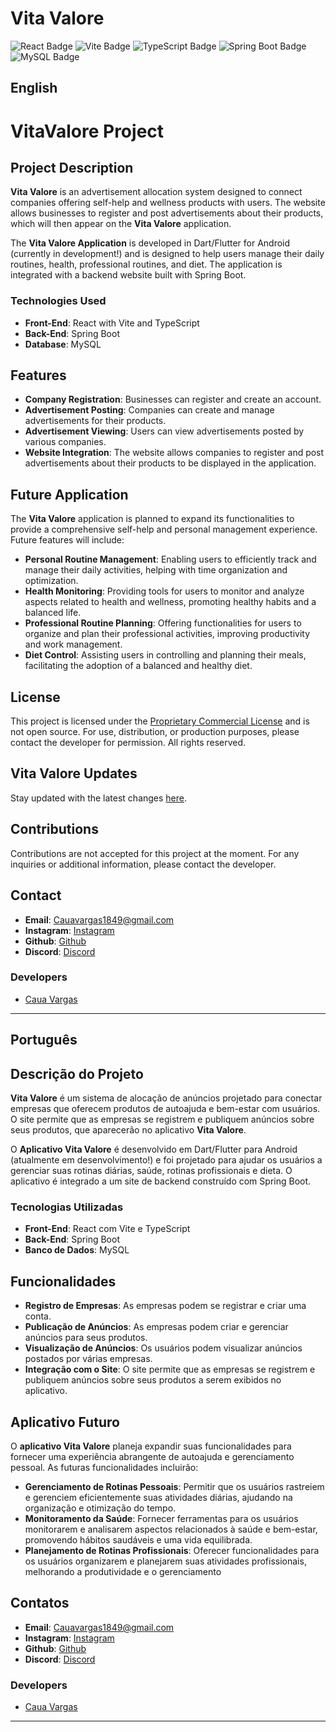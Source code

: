 # Vita Valore

![React Badge](https://img.shields.io/badge/React-17-61DAFB?style=for-the-badge&logo=react&logoColor=white)
![Vite Badge](https://img.shields.io/badge/Vite-2.5.0-646CFF?style=for-the-badge&logo=vite&logoColor=white)
![TypeScript Badge](https://img.shields.io/badge/TypeScript-4.4.3-007ACC?style=for-the-badge&logo=typescript&logoColor=white)
![Spring Boot Badge](https://img.shields.io/badge/Spring%20Boot-3.3.3-6DB33F?style=for-the-badge&logo=spring&logoColor=white)
![MySQL Badge](https://img.shields.io/badge/MySQL-005C84?style=for-the-badge&logo=mysql&logoColor=white)

## English

# VitaValore Project

## Project Description

**Vita Valore** is an advertisement allocation system designed to connect companies offering self-help and wellness products with users. The website allows businesses to register and post advertisements about their products, which will then appear on the **Vita Valore** application.

The **Vita Valore Application** is developed in Dart/Flutter for Android (currently in development!) and is designed to help users manage their daily routines, health, professional routines, and diet. The application is integrated with a backend website built with Spring Boot.

### Technologies Used

- **Front-End**: React with Vite and TypeScript
- **Back-End**: Spring Boot
- **Database**: MySQL

## Features

- **Company Registration**: Businesses can register and create an account.
- **Advertisement Posting**: Companies can create and manage advertisements for their products.
- **Advertisement Viewing**: Users can view advertisements posted by various companies.
- **Website Integration**: The website allows companies to register and post advertisements about their products to be displayed in the application.

## Future Application

The **Vita Valore** application is planned to expand its functionalities to provide a comprehensive self-help and personal management experience. Future features will include:

- **Personal Routine Management**: Enabling users to efficiently track and manage their daily activities, helping with time organization and optimization.
- **Health Monitoring**: Providing tools for users to monitor and analyze aspects related to health and wellness, promoting healthy habits and a balanced life.
- **Professional Routine Planning**: Offering functionalities for users to organize and plan their professional activities, improving productivity and work management.
- **Diet Control**: Assisting users in controlling and planning their meals, facilitating the adoption of a balanced and healthy diet.

## License

This project is licensed under the [Proprietary Commercial License](./LICENSE) and is not open source. For use, distribution, or production purposes, please contact the developer for permission. All rights reserved.

## Vita Valore Updates

Stay updated with the latest changes [here](./Update.md).

## Contributions

Contributions are not accepted for this project at the moment. For any inquiries or additional information, please contact the developer.

## Contact

- **Email**: [Cauavargas1849@gmail.com](mailto:Cauavargas1849@gmail.com)
- **Instagram**: [Instagram](https://www.instagram.com/vargass_54/)
- **Github**: [Github](https://github.com/Caua23)
- **Discord**: [Discord](https://discord.com/users/1058118949893570672)

### Developers

- [Caua Vargas](https://github.com/Caua23)

---


## Português

## Descrição do Projeto

**Vita Valore** é um sistema de alocação de anúncios projetado para conectar empresas que oferecem produtos de autoajuda e bem-estar com usuários. O site permite que as empresas se registrem e publiquem anúncios sobre seus produtos, que aparecerão no aplicativo **Vita Valore**.

O **Aplicativo Vita Valore** é desenvolvido em Dart/Flutter para Android (atualmente em desenvolvimento!) e foi projetado para ajudar os usuários a gerenciar suas rotinas diárias, saúde, rotinas profissionais e dieta. O aplicativo é integrado a um site de backend construído com Spring Boot.

### Tecnologias Utilizadas

- **Front-End**: React com Vite e TypeScript
- **Back-End**: Spring Boot
- **Banco de Dados**: MySQL

## Funcionalidades

- **Registro de Empresas**: As empresas podem se registrar e criar uma conta.
- **Publicação de Anúncios**: As empresas podem criar e gerenciar anúncios para seus produtos.
- **Visualização de Anúncios**: Os usuários podem visualizar anúncios postados por várias empresas.
- **Integração com o Site**: O site permite que as empresas se registrem e publiquem anúncios sobre seus produtos a serem exibidos no aplicativo.

## Aplicativo Futuro

O **aplicativo Vita Valore** planeja expandir suas funcionalidades para fornecer uma experiência abrangente de autoajuda e gerenciamento pessoal. As futuras funcionalidades incluirão:

- **Gerenciamento de Rotinas Pessoais**: Permitir que os usuários rastreiem e gerenciem eficientemente suas atividades diárias, ajudando na organização e otimização do tempo.
- **Monitoramento da Saúde**: Fornecer ferramentas para os usuários monitorarem e analisarem aspectos relacionados à saúde e bem-estar, promovendo hábitos saudáveis e uma vida equilibrada.
- **Planejamento de Rotinas Profissionais**: Oferecer funcionalidades para os usuários organizarem e planejarem suas atividades profissionais, melhorando a produtividade e o gerenciamento

## Contatos

- **Email**: [Cauavargas1849@gmail.com](mailto:Cauavargas1849@gmail.com)
- **Instagram**: [Instagram](https://www.instagram.com/vargass_54/)
- **Github**: [Github](https://github.com/Caua23)
- **Discord**: [Discord](https://discord.com/users/1058118949893570672)

### Developers

- [Caua Vargas](https://github.com/Caua23)

---